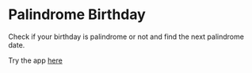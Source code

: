 # Palindrome Birthday
Check if your birthday is palindrome or not and find the next palindrome date.

Try the app [here](https://birthdayy-palindrome.netlify.app/)

